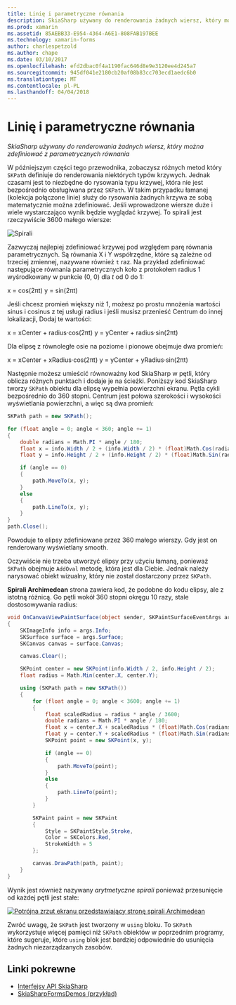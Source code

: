 ```yaml
---
title: Linię i parametryczne równania
description: SkiaSharp używany do renderowania żadnych wiersz, który można zdefiniować z parametrycznych równania
ms.prod: xamarin
ms.assetid: 85AEBB33-E954-4364-A6E1-808FAB197BEE
ms.technology: xamarin-forms
author: charlespetzold
ms.author: chape
ms.date: 03/10/2017
ms.openlocfilehash: efd2dbac0f4a1190fac646d8e9e3120ee4d245a7
ms.sourcegitcommit: 945df041e2180cb20af08b83cc703ecd1aedc6b0
ms.translationtype: MT
ms.contentlocale: pl-PL
ms.lasthandoff: 04/04/2018
---
```

# <a name="polylines-and-parametric-equations"></a>Linię i parametryczne równania

_SkiaSharp używany do renderowania żadnych wiersz, który można zdefiniować z parametrycznych równania_

W późniejszym części tego przewodnika, zobaczysz różnych metod który `SKPath` definiuje do renderowania niektórych typów krzywych. Jednak czasami jest to niezbędne do rysowania typu krzywej, która nie jest bezpośrednio obsługiwana przez `SKPath`. W takim przypadku łamanej (kolekcja połączone linie) służy do rysowania żadnych krzywa ze sobą matematycznie można zdefiniować. Jeśli wprowadzone wiersze duże i wiele wystarczająco wynik będzie wyglądać krzywej. To spirali jest rzeczywiście 3600 małego wiersze:

![](polylines-images/spiralexample.png "Spirali")

Zazwyczaj najlepiej zdefiniować krzywej pod względem parę równania parametrycznych. Są równania X i Y współrzędne, które są zależne od trzeciej zmiennej, nazywane również `t` raz. Na przykład zdefiniować następujące równania parametrycznych koło z protokołem radius 1 wyśrodkowany w punkcie (0, 0) dla *t* od 0 do 1:

 x = cos(2πt) y = sin(2πt)

 Jeśli chcesz promień większy niż 1, możesz po prostu mnożenia wartości sinus i cosinus z tej usługi radius i jeśli musisz przenieść Centrum do innej lokalizacji, Dodaj te wartości:

 x = xCenter + radius·cos(2πt) y = yCenter + radius·sin(2πt)

Dla elipsę z równoległe osie na poziome i pionowe obejmuje dwa promień:

x = xCenter + xRadius·cos(2πt) y = yCenter + yRadius·sin(2πt)

Następnie możesz umieścić równoważny kod SkiaSharp w pętli, który oblicza różnych punktach i dodaje je na ścieżki. Poniższy kod SkiaSharp tworzy `SKPath` obiektu dla elipsę wypełnia powierzchni ekranu. Pętla cykli bezpośrednio do 360 stopni. Centrum jest połowa szerokości i wysokości wyświetlania powierzchni, a więc są dwa promień:

```csharp
SKPath path = new SKPath();

for (float angle = 0; angle < 360; angle += 1)
{
    double radians = Math.PI * angle / 180;
    float x = info.Width / 2 + (info.Width / 2) * (float)Math.Cos(radians);
    float y = info.Height / 2 + (info.Height / 2) * (float)Math.Sin(radians);

    if (angle == 0)
    {
        path.MoveTo(x, y);
    }
    else
    {
        path.LineTo(x, y);
    }
}
path.Close();
```

Powoduje to elipsy zdefiniowane przez 360 małego wierszy. Gdy jest on renderowany wyświetlany smooth.

Oczywiście nie trzeba utworzyć elipsy przy użyciu łamaną, ponieważ `SKPath` obejmuje `AddOval` metodę, która jest dla Ciebie. Jednak należy narysować obiekt wizualny, który nie został dostarczony przez `SKPath`.

**Spirali Archimedean** strona zawiera kod, że podobne do kodu elipsy, ale z istotną różnicą. Go pętli wokół 360 stopni okręgu 10 razy, stale dostosowywania radius:

```csharp
void OnCanvasViewPaintSurface(object sender, SKPaintSurfaceEventArgs args)
{
    SKImageInfo info = args.Info;
    SKSurface surface = args.Surface;
    SKCanvas canvas = surface.Canvas;

    canvas.Clear();

    SKPoint center = new SKPoint(info.Width / 2, info.Height / 2);
    float radius = Math.Min(center.X, center.Y);

    using (SKPath path = new SKPath())
    {
        for (float angle = 0; angle < 3600; angle += 1)
        {
            float scaledRadius = radius * angle / 3600;
            double radians = Math.PI * angle / 180;
            float x = center.X + scaledRadius * (float)Math.Cos(radians);
            float y = center.Y + scaledRadius * (float)Math.Sin(radians);
            SKPoint point = new SKPoint(x, y);

            if (angle == 0)
            {
                path.MoveTo(point);
            }
            else
            {
                path.LineTo(point);
            }
        }

        SKPaint paint = new SKPaint
        {
            Style = SKPaintStyle.Stroke,
            Color = SKColors.Red,
            StrokeWidth = 5
        };

        canvas.DrawPath(path, paint);
    }
}
```

Wynik jest również nazywany *arytmetyczne spirali* ponieważ przesunięcie od każdej pętli jest stałe:

[![](polylines-images/archimedeanspiral-small.png "Potrójna zrzut ekranu przedstawiający stronę spirali Archimedean")](polylines-images/archimedeanspiral-large.png#lightbox "Potrójna zrzut ekranu przedstawiający stronę spirali Archimedean")

Zwróć uwagę, że `SKPath` jest tworzony w `using` bloku. To `SKPath` wykorzystuje więcej pamięci niż `SKPath` obiektów w poprzednim programy, które sugeruje, które `using` blok jest bardziej odpowiednie do usunięcia żadnych niezarządzanych zasobów.


## <a name="related-links"></a>Linki pokrewne

- [Interfejsy API SkiaSharp](https://developer.xamarin.com/api/root/SkiaSharp/)
- [SkiaSharpFormsDemos (przykład)](https://developer.xamarin.com/samples/xamarin-forms/SkiaSharpForms/Demos/)

